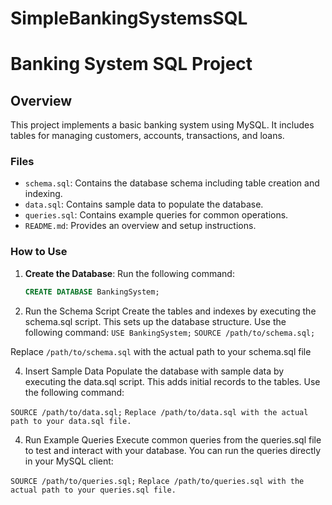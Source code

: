 # SimpleBankingSystemsSQL

# Banking System SQL Project

## Overview
This project implements a basic banking system using MySQL. It includes tables for managing customers, accounts, transactions, and loans.

### Files
- `schema.sql`: Contains the database schema including table creation and indexing.
- `data.sql`: Contains sample data to populate the database.
- `queries.sql`: Contains example queries for common operations.
- `README.md`: Provides an overview and setup instructions.

### How to Use
1. **Create the Database**: Run the following command:
   ```sql
   CREATE DATABASE BankingSystem;
2. Run the Schema Script
Create the tables and indexes by executing the schema.sql script. This sets up the database structure. Use the following command:
`USE BankingSystem;`
`SOURCE /path/to/schema.sql;`


Replace `/path/to/schema.sql` with the actual path to your schema.sql file

4. Insert Sample Data
Populate the database with sample data by executing the data.sql script. This adds initial records to the tables. Use the following command:

`SOURCE /path/to/data.sql;`
`Replace /path/to/data.sql with the actual path to your data.sql file.`

4. Run Example Queries
Execute common queries from the queries.sql file to test and interact with your database. You can run the queries directly in your MySQL client:

`SOURCE /path/to/queries.sql;`
`Replace /path/to/queries.sql with the actual path to your queries.sql file.`
